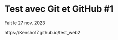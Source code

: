 <h1>Test avec Git et GitHub #1 </h1>
<p> Fait le 27 nov. 2023</p>
<p>https://Kensho17.github.io/test_web2</p>